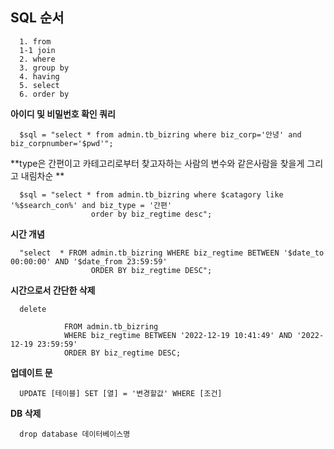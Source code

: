 ## SQL 순서 

      1. from 
      1-1 join 
      2. where 
      3. group by 
      4. having 
      5. select 
      6. order by


**아이디 및 비밀번호 확인 쿼리**

      $sql = "select * from admin.tb_bizring where biz_corp='안녕' and biz_corpnumber='$pwd'";

**type은 간편이고 카테고리로부터 찾고자하는 사람의 변수와 같은사람을 찾을게 그리고 내림차순 **

      $sql = "select * from admin.tb_bizring where $catagory like '%$search_con%' and biz_type = '간편' 
                      order by biz_regtime desc";
                
**시간 개념**

      "select  * FROM admin.tb_bizring WHERE biz_regtime BETWEEN '$date_to 00:00:00' AND '$date_from 23:59:59' 
                      ORDER BY biz_regtime DESC";
**시간으로서 간단한 삭제**

      delete  
                
                FROM admin.tb_bizring 
                WHERE biz_regtime BETWEEN '2022-12-19 10:41:49' AND '2022-12-19 23:59:59' 
                ORDER BY biz_regtime DESC;
                
**업데이트 문**
      
      UPDATE [테이블] SET [열] = '변경할값' WHERE [조건]
      
      
**DB 삭제**

      drop database 데이터베이스명
